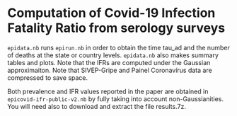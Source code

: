 # Computation of Covid-19 Infection Fatality Ratio from serology surveys

`epidata.nb` runs `epirun.nb` in order to obtain the time tau_ad and the number of deaths at the state or country levels. `epidata.nb` also makes summary tables and plots. Note that the IFRs are computed under the Gaussian approximaiton. Note that SIVEP-Gripe and Painel Coronavírus data are compressed to save space.

Both prevalence and IFR values reported in the paper are obtained in `epicovid-ifr-public-v2.nb` by fully taking into account non-Gaussianities. You will need also to download and extract the file results.7z.
